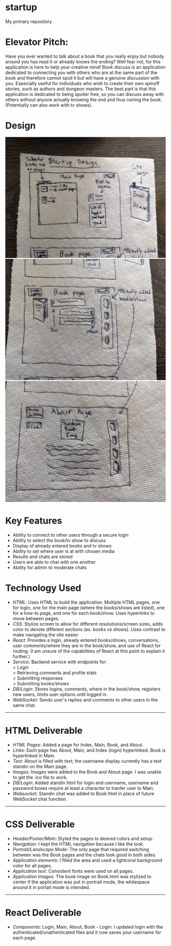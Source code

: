 # startup
My primary repository

# Elevator Pitch:
Have you ever wanted to talk about a book that you really enjoy but nobody around you has read it or already knows the ending? Well fear not, for this application is here to help your creative mind! Book discuss is an application dedicated to connecting you with others who are at the same part of the book and therefore cannot spoil it but will have a genuine discussion with you. Especially useful for individuals who wish to create their own spinoff stories, such as authors and dungeon masters. The best part is that this application is dedicated to being spoiler free, so you can discuss away with others without anyone actually knowing the end and thus ruining the book. (Potentially can also work with tv shows).

# Design
<img src="Design_main_page+logo.jpg" alt="Main Page for Startup" width="600">
<img src="Design_book_page.jpg" alt= "Individual Book page for Startup" width="600">
<img src="Design_about_page.jpg" alt="About page for Startup" width="600">

# Key Features
 - Ability to connect to other users through a secure login
 - Ability to select the book/tv show to discuss
 - Display of already entered books and tv shows
 - Ability to set where user is at with chosen media
 - Results and chats are stored
 - Users are able to chat with one another
 - Ability for admin to moderate chats

# Technology Used
 - *HTML*: Uses HTML to build the application. Multiple HTML pages, one for login, one for the main page (where the books/shows are listed), one for a how-to page, and one for each book/show. Uses hyperlinks to move between pages.
 - *CSS*: Stylize screen to allow for different resolutions/screen sizes, adds color to denote different sections (ex. books vs shows). Uses contrast to make navigating the site easier.
 - *React*: Provides a login, already entered books/shows, conversations, user comments/where they are in the book/show, and use of React for routing. (I am unsure of the capabilities of React at this point to explain it further.)
 - *Service*: Backend service with endpoints for:  
        > Login  
        > Retrieving comments and profile stats  
        > Submitting responses  
        > Submitting books/shows  
 - *DB/Login*: Stores logins, comments, where in the book/show, registers new users, limits user options until logged in.
 - *WebSocket*: Sends user's replies and comments to other users in the same chat.

 ---------------------------------------------------------------------------------------------------------------
 # HTML Deliverable
- *HTML Pages*: Added a page for Index, Main, Book, and About.
- *Links*: Each page has About, Main, and Index (login) hyperlinked. Book is hyperlinked in Main.
- *Text*: About is filled with text; the username display currently has a text standin on the Main page.
- *Images*: Images were added to the Book and About page. I was unable to get the .ico file to work.
- *DB/Login*: Added standin html for login and username, username and password boxes require at least a character to tranfer user to Main.
- *Websocket*: Standin chat was added to Book html in place of future WebSocket chat function.

----------------------------------------------------------------------------------------------------------------
# CSS Deliverable
- *Header/Footer/Main*: Styled the pages to desired colors and setup.
- *Navigation*: I kept the HTML navigation because I like the look.
- *Portrait/Landscape Mode*: The only page that required switching between was the Book pages and the chats look good in both sides.
- *Application elements*: I filled the area and used a lightcoral background color for all pages.
- *Application text*: Consistent fonts were used on all pages.
- *Application images*: The book image on Book.html was stylized to center if the application was put in portrait mode, the whitespace around it in portait mode is intended.

----------------------------------------------------------------------------------------------------------------
# React Deliverable
- *Components*: Login, Main, About, Book
       - Login: I updated login with the authenticated/unathenticated files and it now saves your username for each page.